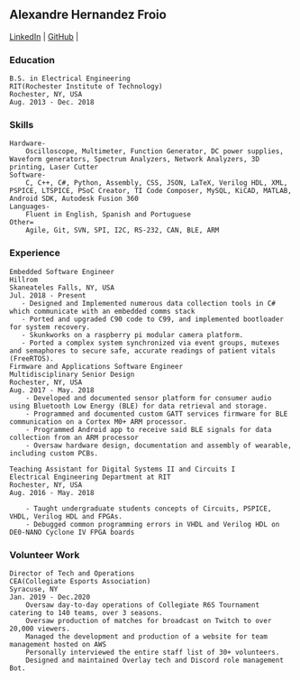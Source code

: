 ## Alexandre Hernandez Froio

[LinkedIn](https://www.linkedin.com/in/alexhfroio/) | [GitHub](https://github.com/AlexFroio) | []()

### Education
    B.S. in Electrical Engineering
    RIT(Rochester Institute of Technology) 
    Rochester, NY, USA
    Aug. 2013 - Dec. 2018
    
### Skills
    Hardware-
        Oscilloscope, Multimeter, Function Generator, DC power supplies, Waveform generators, Spectrum Analyzers, Network Analyzers, 3D printing, Laser Cutter
    Software-
        C, C++, C#, Python, Assembly, CSS, JSON, LaTeX, Verilog HDL, XML, PSPICE, LTSPICE, PSoC Creator, TI Code Composer, MySQL, KiCAD, MATLAB, Android SDK, Autodesk Fusion 360
    Languages-
        Fluent in English, Spanish and Portuguese
    Other=
	    Agile, Git, SVN, SPI, I2C, RS-232, CAN, BLE, ARM

### Experience
    Embedded Software Engineer
    Hillrom
    Skaneateles Falls, NY, USA
    Jul. 2018 - Present
       - Designed and Implemented numerous data collection tools in C# which communicate with an embedded comms stack
       - Ported and upgraded C90 code to C99, and implemented bootloader for system recovery.
       - Skunkworks on a raspberry pi modular camera platform.
       - Ported a complex system synchronized via event groups, mutexes and semaphores to secure safe, accurate readings of patient vitals (FreeRTOS).       
    Firmware and Applications Software Engineer
    Multidisciplinary Senior Design
    Rochester, NY, USA
    Aug. 2017 - May. 2018
        - Developed and documented sensor platform for consumer audio using Bluetooth Low Energy (BLE) for data retrieval and storage.
        - Programmed and documented custom GATT services firmware for BLE communication on a Cortex M0+ ARM processor.
        - Programmed Android app to receive said BLE signals for data collection from an ARM processor
        - Oversaw hardware design, documentation and assembly of wearable, including custom PCBs.

    Teaching Assistant for Digital Systems II and Circuits I
    Electrical Engineering Department at RIT
    Rochester, NY, USA
    Aug. 2016 - May. 2018

        - Taught undergraduate students concepts of Circuits, PSPICE, VHDL, Verilog HDL and FPGAs.
        - Debugged common programming errors in VHDL and Verilog HDL on DE0-NANO Cyclone IV FPGA boards

### Volunteer Work

    Director of Tech and Operations
    CEA(Collegiate Esports Association)
    Syracuse, NY
    Jan. 2019 - Dec.2020
        Oversaw day-to-day operations of Collegiate R6S Tournament catering to 140 teams, over 3 seasons.
        Oversaw production of matches for broadcast on Twitch to over 20,000 viewers.
        Managed the development and production of a website for team management hosted on AWS
        Personally interviewed the entire staff list of 30+ volunteers.
        Designed and maintained Overlay tech and Discord role management Bot.

